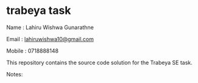 # trabeya task
Name   : Lahiru Wishwa Gunarathne

Email  : lahiruwishwa10@gmail.com

Mobile : 0718888148
 
This repository contains the source code solution for the Trabeya SE task.

Notes: 
